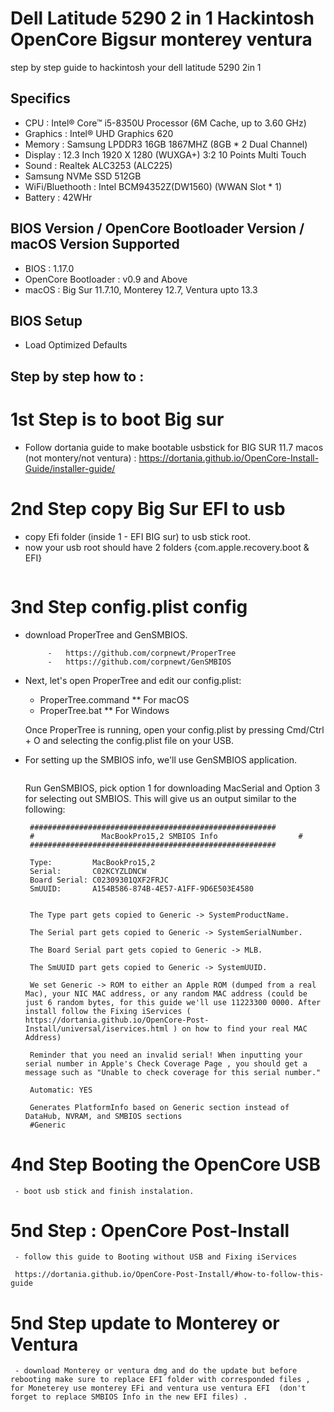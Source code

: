 # Dell Latitude 5290 2 in 1 Hackintosh OpenCore Bigsur monterey ventura
 step by step guide to hackintosh your dell latitude 5290 2in 1

## Specifics

- CPU : Intel® Core™ i5-8350U Processor (6M Cache, up to 3.60 GHz)
- Graphics : Intel® UHD Graphics 620
- Memory : Samsung LPDDR3 16GB 1867MHZ (8GB * 2 Dual Channel)
- Display : 12.3 Inch 1920 X 1280 (WUXGA+) 3:2 10 Points Multi Touch
- Sound : Realtek ALC3253 (ALC225)
- Samsung NVMe SSD 512GB
- WiFi/Bluethooth : Intel BCM94352Z(DW1560) (WWAN Slot * 1)
- Battery : 42WHr


## BIOS Version / OpenCore Bootloader Version / macOS Version Supported

- BIOS : 1.17.0
- OpenCore Bootloader : v0.9 and Above
- macOS : Big Sur 11.7.10, Monterey 12.7, Ventura upto 13.3


## BIOS Setup

- Load Optimized Defaults

## Step by step how to :

# 1st Step is to boot Big sur
 - Follow dortania guide to make bootable usbstick for BIG SUR 11.7 macos (not montery/not ventura)  : https://dortania.github.io/OpenCore-Install-Guide/installer-guide/
# 2nd Step copy Big Sur EFI to usb
 - copy Efi folder (inside 1 - EFI BIG sur) to usb stick root.
 - now your usb root should have 2 folders {com.apple.recovery.boot & EFI}

<img src="https://dortania.github.io/OpenCore-Install-Guide/assets/img/com-efi-done.a6fb730e.png" alt="">

# 3nd Step config.plist config
 - download ProperTree and GenSMBIOS.

            -   https://github.com/corpnewt/ProperTree
            -   https://github.com/corpnewt/GenSMBIOS
            
 - Next, let's open ProperTree and edit our config.plist:

    * ProperTree.command
      ** For macOS
    * ProperTree.bat
      ** For Windows

    Once ProperTree is running, open your config.plist by pressing Cmd/Ctrl + O and selecting the config.plist file on your USB.

 - For setting up the SMBIOS info, we'll use GenSMBIOS application.

    
    <img src="https://dortania.github.io/OpenCore-Install-Guide/assets/img/smbios.35dd8ead.png" alt="">

    Run GenSMBIOS, pick option 1 for downloading MacSerial and Option 3 for selecting out SMBIOS. 
    This will give us an output similar to the following:

        #######################################################
        #               MacBookPro15,2 SMBIOS Info                  #
        #######################################################

        Type:         MacBookPro15,2
        Serial:       C02KCYZLDNCW
        Board Serial: C02309301QXF2FRJC
        SmUUID:       A154B586-874B-4E57-A1FF-9D6E503E4580


        The Type part gets copied to Generic -> SystemProductName.

        The Serial part gets copied to Generic -> SystemSerialNumber.

        The Board Serial part gets copied to Generic -> MLB.

        The SmUUID part gets copied to Generic -> SystemUUID.

        We set Generic -> ROM to either an Apple ROM (dumped from a real Mac), your NIC MAC address, or any random MAC address (could be just 6 random bytes, for this guide we'll use 11223300 0000. After install follow the Fixing iServices ( https://dortania.github.io/OpenCore-Post-Install/universal/iservices.html ) on how to find your real MAC Address)

        Reminder that you need an invalid serial! When inputting your serial number in Apple's Check Coverage Page , you should get a message such as "Unable to check coverage for this serial number."

        Automatic: YES

        Generates PlatformInfo based on Generic section instead of DataHub, NVRAM, and SMBIOS sections
        #Generic

# 4nd Step Booting the OpenCore USB

     - boot usb stick and finish instalation.

# 5nd Step : OpenCore Post-Install
     - follow this guide to Booting without USB and Fixing iServices
     
     https://dortania.github.io/OpenCore-Post-Install/#how-to-follow-this-guide

# 5nd Step update to Monterey or Ventura
    
     - download Monterey or ventura dmg and do the update but before rebooting make sure to replace EFI folder with corresponded files , for Moneterey use monterey EFi and ventura use ventura EFI  (don't forget to replace SMBIOS Info in the new EFI files) .